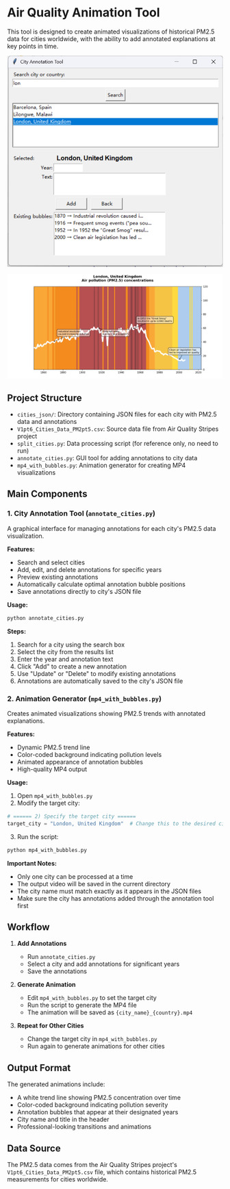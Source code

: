 # Air Quality Animation Tool

This tool is designed to create animated visualizations of historical PM2.5 data for cities worldwide, with the ability to add annotated explanations at key points in time.

![GUI](aqs_animation_GUI_1.png)

![animation](aqs_ani_2.png)

## Project Structure

- `cities_json/`: Directory containing JSON files for each city with PM2.5 data and annotations
- `V1pt6_Cities_Data_PM2pt5.csv`: Source data file from Air Quality Stripes project
- `split_cities.py`: Data processing script (for reference only, no need to run)
- `annotate_cities.py`: GUI tool for adding annotations to city data
- `mp4_with_bubbles.py`: Animation generator for creating MP4 visualizations

## Main Components

### 1. City Annotation Tool (`annotate_cities.py`)

A graphical interface for managing annotations for each city's PM2.5 data visualization.

**Features:**
- Search and select cities
- Add, edit, and delete annotations for specific years
- Preview existing annotations
- Automatically calculate optimal annotation bubble positions
- Save annotations directly to city's JSON file

**Usage:**
```bash
python annotate_cities.py
```

**Steps:**
1. Search for a city using the search box
2. Select the city from the results list
3. Enter the year and annotation text
4. Click "Add" to create a new annotation
5. Use "Update" or "Delete" to modify existing annotations
6. Annotations are automatically saved to the city's JSON file

### 2. Animation Generator (`mp4_with_bubbles.py`)

Creates animated visualizations showing PM2.5 trends with annotated explanations.

**Features:**
- Dynamic PM2.5 trend line
- Color-coded background indicating pollution levels
- Animated appearance of annotation bubbles
- High-quality MP4 output

**Usage:**
1. Open `mp4_with_bubbles.py`
2. Modify the target city:
```python
# ====== 2) Specify the target city ======
target_city = "London, United Kingdom"  # Change this to the desired city
```
3. Run the script:
```bash
python mp4_with_bubbles.py
```

**Important Notes:**
- Only one city can be processed at a time
- The output video will be saved in the current directory
- The city name must match exactly as it appears in the JSON files
- Make sure the city has annotations added through the annotation tool first

## Workflow

1. **Add Annotations**
   - Run `annotate_cities.py`
   - Select a city and add annotations for significant years
   - Save the annotations

2. **Generate Animation**
   - Edit `mp4_with_bubbles.py` to set the target city
   - Run the script to generate the MP4 file
   - The animation will be saved as `{city_name}_{country}.mp4`

3. **Repeat for Other Cities**
   - Change the target city in `mp4_with_bubbles.py`
   - Run again to generate animations for other cities

## Output Format

The generated animations include:
- A white trend line showing PM2.5 concentration over time
- Color-coded background indicating pollution severity
- Annotation bubbles that appear at their designated years
- City name and title in the header
- Professional-looking transitions and animations

## Data Source

The PM2.5 data comes from the Air Quality Stripes project's `V1pt6_Cities_Data_PM2pt5.csv` file, which contains historical PM2.5 measurements for cities worldwide. 